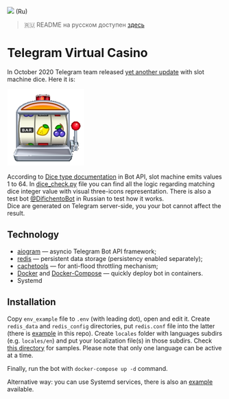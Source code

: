 [<img src="https://img.shields.io/badge/Telegram-%40DifichentoBot-blue">](https://t.me/DifichentoBot) (Ru)

> 🇷🇺 README на русском доступен [здесь](README.ru.md)

# Telegram Virtual Casino

In October 2020 Telegram team released [yet another update](https://telegram.org/blog/pinned-messages-locations-playlists) 
with slot machine dice. Here it is:

![slot machine dice](repo_images/slot_machine.png)

According to [Dice type documentation](https://core.telegram.org/bots/api#dice) in Bot API, slot machine 
emits values 1 to 64. In [dice_check.py](bot/dice_check.py) file you can find all the logic regarding 
matching dice integer value with visual three-icons representation. There is also a test bot [@DifichentoBot](https://t.me/difichentobot) 
in Russian to test how it works.  
Dice are generated on Telegram server-side, you your bot cannot affect the result.

## Technology

* [aiogram](https://github.com/aiogram/aiogram) — asyncio Telegram Bot API framework;
* [redis](https://redis.io) — persistent data storage (persistency enabled separately);
* [cachetools](https://cachetools.readthedocs.io/en/stable) — for anti-flood throttling mechanism;
* [Docker](https://www.docker.com) and [Docker-Compose](https://docs.docker.com/compose) — quickly deploy bot in containers.
* Systemd

## Installation

Copy `env_example` file to `.env` (with leading dot), open and edit it. Create `redis_data` and `redis_config` 
directories, put `redis.conf` file into the latter (there is [example](redis.example.conf) in this repo). 
Create `locales` folder with languages subdirs (e.g. `locales/en`) and put your localization file(s) in those subdirs. 
Check [this directory](bot/locales/example) for samples. Please note that only one language can be active at a time.

Finally, run the bot with `docker-compose up -d` command.

Alternative way: you can use Systemd services, there is also an [example](casino-bot.example.service) available.
